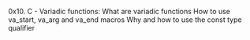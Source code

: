 0x10. C - Variadic functions:
What are variadic functions
How to use va_start, va_arg and va_end macros
Why and how to use the const type qualifier
